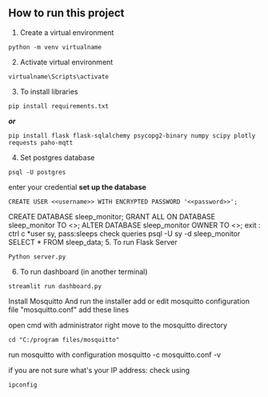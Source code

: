 ## How to run this project
1. Create a virtual environment
```
python -m venv virtualname
```
2. Activate virtual environment
```
virtualname\Scripts\activate
```
3. To install libraries
```
pip install requirements.txt
```

***or***

```
pip install flask flask-sqlalchemy psycopg2-binary numpy scipy plotly requests paho-mqtt
```
4. Set postgres database
```
psql -U postgres
```
enter your credential
**set up the database**
```
CREATE USER <<username>> WITH ENCRYPTED PASSWORD '<<password>>';
```
CREATE DATABASE sleep_monitor;
GRANT ALL ON DATABASE sleep_monitor TO <<nama user>>;
ALTER DATABASE sleep_monitor OWNER TO <<nama user>>;
exit : ctrl c
*user sy, pass:sleeps
check queries
psql -U sy -d sleep_monitor
SELECT * FROM sleep_data; 
5. To run Flask Server
```
Python server.py
```
6. To run dashboard (in another terminal)
```
streamlit run dashboard.py
```
Install Mosquitto
And run the installer
add or edit mosquitto configuration file "mosquitto.conf"
add these lines

open cmd with administrator right
move to the mosquitto directory
```
cd "C:/program files/mosquitto"
```
run mosquitto with configuration
mosquitto -c mosquitto.conf -v

if you are not sure what's your IP address: check using
```
ipconfig
```